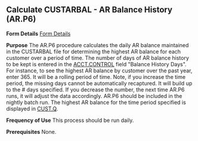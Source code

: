 ## Calculate CUSTARBAL - AR Balance History (AR.P6)
<PageHeader />

**Form Details**
[Form Details](../AR-P6-1/README.md)

**Purpose**
The AR.P6 procedure calculates the daily AR balance maintained in the
CUSTARBAL file for determining the highest AR balance for each customer over a
period of time.
The number of days of AR balance history to be kept is entered in the
[ACCT.CONTROL](../ACCT-CONTROL/README.md) field "Balance History Days". For instance,
to see the highest AR balance by customer over the past year, enter 365. It
will be a rolling period of time. Note, if you increase the time period, the
missing days cannot be automatically recaptured. It will build up to the #
days specified. If you decrease the number, the next time AR.P6 runs, it will
adjust the data accordingly. AR.P6 should be included in the nightly batch
run.
The highest AR balance for the time period specified is displayed in
[CUST.Q](../CUST-Q/README.md).

**Frequency of Use**
This process should be run daily.

**Prerequisites**
None.

<badge text= "Version 8.10.57 " vertical="middle" />

<PageFooter />
